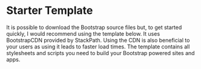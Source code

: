# Starter Template
It is possible to download the Bootstrap source files but, to get started quickly, I would recommend using the template below. It uses BootstrapCDN provided by StackPath. Using the CDN is also beneficial to your users as using it leads to faster load times. The template contains all stylesheets and scripts you need to build your Bootstrap powered sites and apps.
